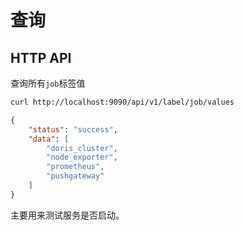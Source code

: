 # 查询

## HTTP API

查询所有`job`标签值

```sh
curl http://localhost:9090/api/v1/label/job/values
```

```json
{
    "status": "success",
    "data": [
        "doris_cluster",
        "node_exporter",
        "prometheus",
        "pushgateway"
    ]
}
```



主要用来测试服务是否启动。
